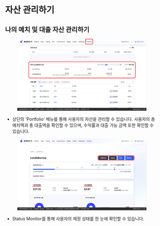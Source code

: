 # 자산 관리하기

## 나의 예치 및 대출 자산 관리하기

<figure><img src="../../.gitbook/assets/image (23).png" alt=""><figcaption></figcaption></figure>

* 상단의 'Portfolio' 메뉴를 통해 사용자의 자산을 관리할 수 있습니다. 사용자의 총 예치액과 총 대출액을 확인할 수 있으며, 수익률과 대출 가능 금액 또한 확인할 수 있습니다.

<figure><img src="../../.gitbook/assets/image (25).png" alt=""><figcaption></figcaption></figure>

* Status Monitor를 통해 사용자의 재정 상태를 한 눈에 확인할 수 있습니다.
